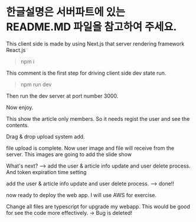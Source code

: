 # 한글설명은 서버파트에 있는 README.MD 파일을 참고하여 주세요.

This client side is made by using Next.js that server rendering framework React.js

>npm i

This comment is the first step for driving client side dev state run.

>npm run dev

Then run the dev server at port number 3000.

Now enjoy.

This show the article only members. So it needs regist the user and see the contents.

Drag & drop upload system add.

file upload is complete. Now user image and file will receive from the server. This images are going to add  the slide show

What's next? --> add the user & article info update and user delete process. And token expiration time setting

add the user & article info update and user delete process. --> done!!

now ready to deploy the web app. I will use AWS for exercise.

Change all files are typescript for upgrade my webapp. This would be good for see the code more effectively. -> Bug is deleted!